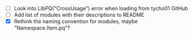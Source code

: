 - [ ] Look into LibPQ("CrossUsage") error when loading from tycho01 GitHub
- [ ] Add list of modules with their descriptions to README
- [x] Rethink the naming convention for modules, maybe "Namespace.Item.pq"?
